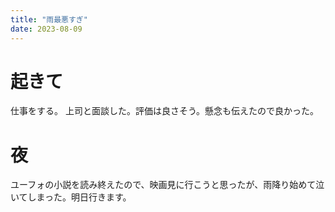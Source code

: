 ```yaml
---
title: "雨最悪すぎ"
date: 2023-08-09
---
```


# 起きて
仕事をする。
上司と面談した。評価は良さそう。懸念も伝えたので良かった。

# 夜
ユーフォの小説を読み終えたので、映画見に行こうと思ったが、雨降り始めて泣いてしまった。明日行きます。